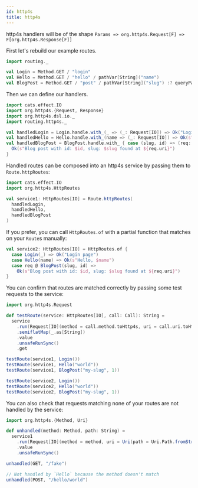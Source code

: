 ```yaml
---
id: http4s
title: http4s
---
```


http4s handlers will be of the shape `Params => org.http4s.Request[F] => F[org.http4s.Response[F]]`

First let's rebuild our example routes.

```scala mdoc
import routing._

val Login = Method.GET / "login"
val Hello = Method.GET / "hello" / pathVar[String]("name")
val BlogPost = Method.GET / "post" / pathVar[String]("slug") :? queryParam[Int]("id")
```

Then we can define our handlers.

```scala mdoc
import cats.effect.IO
import org.http4s.{Request, Response}
import org.http4s.dsl.io._
import routing.http4s._

val handledLogin = Login.handle.with_(_ => (_: Request[IO]) => Ok("Login page"))
val handledHello = Hello.handle.with_(name => (_: Request[IO]) => Ok(s"Hello, $name"))
val handledBlogPost = BlogPost.handle.with_ { case (slug, id) => (req: Request[IO]) =>
  Ok(s"Blog post with id: $id, slug: $slug found at ${req.uri}")
}
```

Handled routes can be composed into an http4s service by passing them to `Route.httpRoutes`:

```scala mdoc
import cats.effect.IO
import org.http4s.HttpRoutes

val service1: HttpRoutes[IO] = Route.httpRoutes(
  handledLogin,
  handledHello,
  handledBlogPost
)
```

If you prefer, you can call `HttpRoutes.of` with a partial function that matches on your `Route`s manually:

```scala mdoc
val service2: HttpRoutes[IO] = HttpRoutes.of {
  case Login(_) => Ok("Login page")
  case Hello(name) => Ok(s"Hello, $name")
  case req @ BlogPost(slug, id) =>
    Ok(s"Blog post with id: $id, slug: $slug found at ${req.uri}")
}
```

You can confirm that routes are matched correctly by passing some test requests to the service:

```scala mdoc
import org.http4s.Request

def testRoute(service: HttpRoutes[IO], call: Call): String =
  service
    .run(Request[IO](method = call.method.toHttp4s, uri = call.uri.toHttp4s))
    .semiflatMap(_.as[String])
    .value
    .unsafeRunSync()
    .get

testRoute(service1, Login())
testRoute(service1, Hello("world"))
testRoute(service1, BlogPost("my-slug", 1))

testRoute(service2, Login())
testRoute(service2, Hello("world"))
testRoute(service2, BlogPost("my-slug", 1))
```

You can also check that requests matching none of your routes are not handled by the service:

```scala mdoc
import org.http4s.{Method, Uri}

def unhandled(method: Method, path: String) =
  service1
    .run(Request[IO](method = method, uri = Uri(path = Uri.Path.fromString(path))))
    .value
    .unsafeRunSync()

unhandled(GET, "/fake")

// Not handled by `Hello` because the method doesn't match
unhandled(POST, "/hello/world")
```
